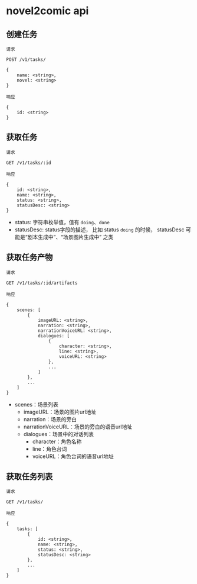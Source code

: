 # novel2comic api

## 创建任务

```
请求

POST /v1/tasks/

{
	name: <string>,
	novel: <string>
}

响应

{
	id: <string>
}
```

## 获取任务

```
请求

GET /v1/tasks/:id

响应

{
	id: <string>,
	name: <string>,
	status: <string>,
	statusDesc: <string>
}
```
- status: 字符串枚举值，值有 `doing`、`done`
- statusDesc: status字段的描述， 比如 status `doing` 的时候， statusDesc 可能是“剧本生成中”、“场景图片生成中” 之类

## 获取任务产物

```
请求

GET /v1/tasks/:id/artifacts

响应

{
	scenes: [
		{
			imageURL: <string>,
			narration: <string>,
			narrationVoiceURL: <string>,
			dialogues: [
				{
					character: <string>,
					line: <string>,
					voiceURL: <string>
				},
				...
			]
		},
		...
	]
}
```

- scenes：场景列表
	- imageURL：场景的图片url地址
	- narration：场景的旁白
	- narrationVoiceURL：场景的旁白的语音url地址
	- dialogues：场景中的对话列表
    	- character：角色名称
    	- line：角色台词
    	- voiceURL：角色台词的语音url地址

## 获取任务列表

```
请求

GET /v1/tasks/

响应

{
	tasks: [
		{
			id: <string>,
			name: <string>,
			status: <string>,
			statusDesc: <string>
		},
		...
	]
}
```